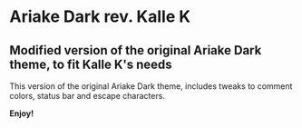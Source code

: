# Ariake Dark rev. Kalle K

## Modified version of the original Ariake Dark theme, to fit Kalle K's needs

This version of the original Ariake Dark theme, includes tweaks to comment colors, status bar and escape characters.

**Enjoy!**
